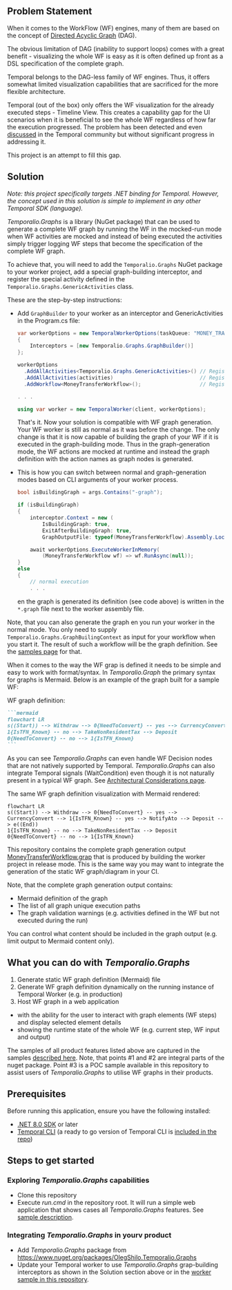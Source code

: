 ## Problem Statement

When it comes to the WorkFlow (WF) engines, many of them are based on the concept of [Directed Acyclic Graph](https://en.wikipedia.org/wiki/Directed_acyclic_graph) (DAG). 

The obvious limitation of DAG (inability to support loops) comes with a great benefit - visualizing the whole WF is easy as it is often defined up front as a DSL specification of the complete graph.

Temporal belongs to the DAG-less family of WF engines. Thus, it offers somewhat limited visualization capabilities that are sacrificed for the more flexible architecture.  

Temporal (out of the box) only offers the WF visualization for the already executed steps - Timeline View. This creates a capability gap for the UI scenarios when it is beneficial to see the whole WF regardless of how far the execution progressed. The problem has been detected and even [discussed](https://community.temporal.io/t/see-workflow-as-a-dag/2010) in the Temporal community but without significant progress in addressing it. 

This project is an attempt to fill this gap.

## Solution
_Note: this project specifically targets .NET binding for Temporal. However, the concept used in this solution is simple to implement in any other Temporal SDK (language)._

_Temporalio.Graphs_ is a library (NuGet package) that can be used to generate a complete WF graph by running the WF in the mocked-run mode when WF activities are mocked and instead of being executed the activities simply  trigger logging WF steps that become the specification of the complete WF graph.

To achieve that, you will need to add the `Temporalio.Graphs` NuGet package to your worker project, add a special graph-building interceptor, and register the special activity defined in the `Temporalio.Graphs.GenericActivities` class.

These are the step-by-step instructions:

- Add `GraphBuilder` to your worker as an interceptor and GenericActivities in the Program.cs file:
  
  ```c#
  var workerOptions = new TemporalWorkerOptions(taskQueue: "MONEY_TRANSFER_TASK_QUEUE")
  {
      Interceptors = [new Temporalio.Graphs.GraphBuilder()]
  };
  
  workerOptions
    .AddAllActivities<Temporalio.Graphs.GenericActivities>() // Register graph "assistance" activity 
    .AddAllActivities(activities)                            // Register your activities
    .AddWorkflow<MoneyTransferWorkflow>();                   // Register your workflow

  . . .
  
  using var worker = new TemporalWorker(client, workerOptions);
  ```
  
    That's it. Now your solution is compatible with WF graph generation. Your WF worker is still as normal as it was before the change. The only change is that it is now capable of building the graph of your WF if it is executed in the graph-building mode. Thus in the graph-generation mode, the WF actions are mocked at runtime and instead the graph definition with the action names as graph nodes is generated. 

- This is how you can switch between normal and graph-generation modes based on CLI arguments of your worker process.

  ```c#
  bool isBuildingGraph = args.Contains("-graph");

  if (isBuildingGraph)
  {
      interceptor.Context = new (
          IsBuildingGraph: true,
          ExitAfterBuildingGraph: true,
          GraphOutputFile: typeof(MoneyTransferWorkflow).Assembly.Location.ChangeExtension(".graph"));

      await workerOptions.ExecuteWorkerInMemory(
          (MoneyTransferWorkflow wf) => wf.RunAsync(null));
  }
  else
  {
      // normal execution
      . . .
  ```

  en the graph is generated its definition (see code above) is written in the `*.graph` file next to the worker assembly file.

Note, that you can also generate the graph en you run your worker in the normal mode. You only need to supply `Temporalio.Graphs.GraphBuilingContext` as input for your workflow when you start it. The result of such a workflow will be the graph definition. See the [samples page](https://github.com/oleg-shilo/Temporalio.Graphs/wiki/Samples#moneytransfer-graph-client) for that.

When it comes to the way the WF grap is defined it needs to be simple and easy to work with format/syntax. In _Temporalio.Graph_ the primary syntax for graphs is Mermaid. Below is an example of the graph built for a sample WF:

WF graph definition:

   ````markdown
   ```mermaid
   flowchart LR
   s((Start)) --> Withdraw --> 0{NeedToConvert} -- yes --> CurrencyConvert --> 1{IsTFN_Known} -- yes --> NotifyAto --> Deposit --> e((End))
   1{IsTFN_Known} -- no --> TakeNonResidentTax --> Deposit
   0{NeedToConvert} -- no --> 1{IsTFN_Known}
   ```
   ````

As you can see _Temporalio.Graphs_ can even handle WF Decision nodes that are not natively supported by Temporal. _Temporalio.Graphs_ can also integrate Temporal signals (WaitCondition) even though it is not naturally present in a typical WF graph. See [Architectural Considerations page](https://github.com/oleg-shilo/Temporalio.Graphs/wiki/Architectural-Considerations#decision-nodes).

The same WF graph definition visualization with Mermaid rendered:

   ```mermaid
   flowchart LR
   s((Start)) --> Withdraw --> 0{NeedToConvert} -- yes --> CurrencyConvert --> 1{IsTFN_Known} -- yes --> NotifyAto --> Deposit --> e((End))
   1{IsTFN_Known} -- no --> TakeNonResidentTax --> Deposit
   0{NeedToConvert} -- no --> 1{IsTFN_Known}
   ```  

This repository contains the complete graph generation output [MoneyTransferWorkflow.grap](https://github.com/oleg-shilo/Temporalio.Graphs/blob/main/Samples/MoneyTransferWorker/MoneyTransferWorkflow.graph) that is produced by building the worker project in release mode. This is the same way you may want to integrate the generation of the static WF graph/diagram in your CI. 

Note, that the complete graph generation output contains: 
- Mermaid definition of the graph
- The list of all graph unique execution paths
- The graph validation warnings (e.g. activities defined in the WF but not executed during the run)

You can control what content should be included in the graph output (e.g. limit output to Mermaid content only).

## What you can do with _Temporalio.Graphs_

1. Generate static WF graph definition (Mermaid) file 
2. Generate WF graph definition dynamically on the running instance of Temporal Worker (e.g. in production)  
3. Host WF graph in a web application 
  - with the ability for the user to interact with graph elements (WF steps) and display selected element details   
  - showing the runtime state of the whole WF (e.g. current step, WF input and output)  

The samples of all product features listed above are captured in the samples [described here](https://github.com/oleg-shilo/Temporalio.Graphs/wiki/Samples).
Note, that points #1 and #2 are integral parts of the nuget package. Point #3 is a POC sample available in this repository to assist users of _Temporalio.Graphs_ to utilise WF graphs in their products. 

## Prerequisites

Before running this application, ensure you have the following installed:

* [.NET 8.0 SDK](https://dotnet.microsoft.com/en-us/download/dotnet/8.0) or later
* [Temporal CLI](https://learn.temporal.io/getting_started/dotnet/dev_environment/) (a ready to go version of Temporal CLI is [included in the repo](https://github.com/oleg-shilo/Temporalio.Graphs/tree/v1.0.0.0/Samples/MoneyTransfer.Graph.Client/temporal.cli))

## Steps to get started

### Exploring _Temporalio.Graphs_ capabilities

- Clone this repository
- Execute _run.cmd_ in the repository root. It will run a simple web application that shows cases all _Temporalio.Graphs_ features. See [sample description](https://github.com/oleg-shilo/Temporalio.Graphs/wiki/Samples#moneytransfer-graph-client). 

### Integrating _Temporalio.Graphs_ in yourv product

- Add _Temporalio.Graphs_ package from https://www.nuget.org/packages/OlegShilo.Temporalio.Graphs 
- Update your Temporal worker to use _Temporalio.Graphs_ grap-building interceptors as shown in the Solution section above or in the [worker sample in this repository](https://github.com/oleg-shilo/Temporalio.Graphs/blob/main/Samples/MoneyTransferWorker/Program.cs).
